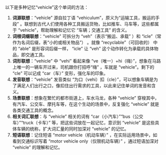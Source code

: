 以下是多种记忆“vehicle”这个单词的方法：
1. **词源联想**：“vehicle” 源自拉丁语 “vehiculum”，原义为“运输工具，搬运的手段” 。联想到古代人们使用各种工具搬运货物，比如推车、马车等，这些都属于 “vehicle”，帮助理解和记忆它 “车辆；交通工具” 的含义。
2. **词根词缀联想**：“vehicle” 可拆分为 “veh”（表示“搬运、承载” ）和 “icle”（常作为名词后缀，表“小的或相关物品”） 。就像 “recyclable”（可回收的） 中的 “able” 是形容词后缀一样， “icle” 让 “veh” 这个动作转化为承载的具体物品，即交通工具。
3. **词形联想**：“vehicle” 中 “vehi” 看起来像 “ve（唯一）+hi（嗨）”，想象在马路上唯一的一辆车开过来，司机跟你打招呼“嗨” ，车就是 “vehicle”。剩下的 “cle” 可以记成 “car（车）” 变形，强化车的印象。
4. **发音联想**：“vehicle” 发音类似 “为口（vehi）扣（cle）”，可以想象车辆是为了满足人们出行之口，像扣住出行需求的工具，以此来记住单词的发音和含义。
5. **场景联想**：想象在繁忙的都市街道上，车水马龙，各种 “vehicle” 穿梭其中，有汽车、公交车、摩托车等，在这个生动的场景中，反复强化 “vehicle” 就是各类交通工具的概念。
6. **相关词汇联想**：与 “vehicle” 相关的词有 “car（小汽车）”“bus（公交车）”“truck（卡车）” 等，把这些词放在一起记忆，意识到 “vehicle” 是这些具体车辆的统称，扩大词汇量的同时加深对 “vehicle” 的记忆。
7. **短语联想**：记住短语 “motor vehicle（机动车辆）” ，在实际运用场景中，如看到交通标识写着 “motor vehicle only（仅限机动车辆）” ，通过短语加深对 “vehicle” 的理解和记忆。 